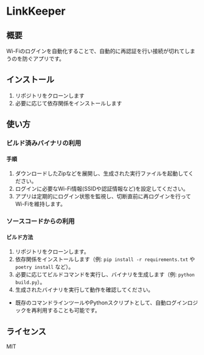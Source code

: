 # LinkKeeper

## 概要
Wi-Fiのログインを自動化することで、自動的に再認証を行い接続が切れてしまうのを防ぐアプリです。

## インストール
1. リポジトリをクローンします
2. 必要に応じて依存関係をインストールします

## 使い方

### ビルド済みバイナリの利用
#### 手順
1. ダウンロードしたZipなどを展開し、生成された実行ファイルを起動してください。  
2. ログインに必要なWi-Fi情報(SSIDや認証情報など)を設定してください。  
3. アプリは定期的にログイン状態を監視し、切断直前に再ログインを行ってWi-Fiを維持します。

### ソースコードからの利用
#### ビルド方法
1. リポジトリをクローンします。  
2. 依存関係をインストールします（例: `pip install -r requirements.txt` や `poetry install` など）。  
3. 必要に応じてビルドコマンドを実行し、バイナリを生成します（例: `python build.py`）。  
4. 生成されたバイナリを実行して動作を確認してください。

- 既存のコマンドラインツールやPythonスクリプトとして、自動ログインロジックを再利用することも可能です。

## ライセンス
MIT

